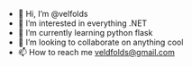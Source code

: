 - 👋 Hi, I’m @velfolds
- 👀 I’m interested in everything .NET
- 🌱 I’m currently learning python flask
- 💞️ I’m looking to collaborate on anything cool
- 📫 How to reach me veldfolds@gmail.com

<!---
velfolds/velfolds is a ✨ special ✨ repository because its `README.md` (this file) appears on your GitHub profile.
You can click the Preview link to take a look at your changes.
--->
